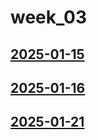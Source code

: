 # week_03 <!-- markmap: foldAll -->
## [2025-01-15](2025-01-15/2025-01-15.html)
## [2025-01-16](2025-01-16/2025-01-16.html)
## [2025-01-21](2025-01-21/2025-01-21.html)
